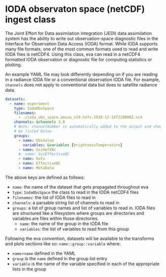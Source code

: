 # IODA observaton space (netCDF) ingest class
The Joint Effort for Data assimilation Integration (JEDI) data assimilation system has the ability to write out observation-space diagnostic files in the Interface for Observation Data Access (IODA) format. While IODA supports many file formats, one of the most common formats used to read and write IODA files is netCDF4. Using this class, eva can read in a netCDF4 formatted IODA observation or diagnostic file for computing statistics or plotting.

An example YAML file may look differently depending on if you are reading in a radiance IODA file or a conventional observation IODA file. For example, `channels` does not apply to conventional data but does to satellite radiance data.

``` yaml
datasets:
  - name: experiment
    type: IodaObsSpace
    filenames:
      - ./ioda_obs_space.amsua_n19.hofx.2020-12-14T210000Z.nc4
    channels: &channels 3,8
    # Note: channelNumber is automatically added to the output and should not
    # be listed below
    groups:
      - name: ObsValue
        variables: &variables [brightnessTemperature]
      - name: GsiHofXBc
      #- name: GsiEffectiveQC
      - name: hofx
      - name: EffectiveQC
      - name: MetaData
```

The above keys are defined as follows:
- `name`: the name of the dataset that gets propagated throughout eva
- `type`: `IodaObsSpace` the class to read in the IODA netCDF4 files
- `filenames`: the list of IODA files to read in
- `channels`: a parsable string list of channels to read in
- `groups`: a list of group names and list of variables to read in. IODA files are structured like a filesystem where groups are directories and variables are files within those directories.
    - `name`: the name of the group in the IODA file
    - `variables`: the list of variables to read from this group

Following the eva convention, datasets will be available to the transforms and plots sections like so:
`name::group::variable`
where:
- `name`=`name` defined in the YAML
- `group` is the `name` defined in the group list entry
- `variable` is the name of the variable specified in each of the appropriate lists in the group

